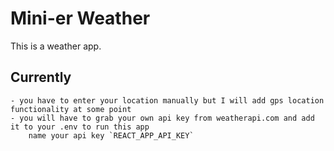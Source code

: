 # Mini-er Weather
This is a weather app.



## Currently
    - you have to enter your location manually but I will add gps location functionality at some point
    - you will have to grab your own api key from weatherapi.com and add it to your .env to run this app
        name your api key `REACT_APP_API_KEY`